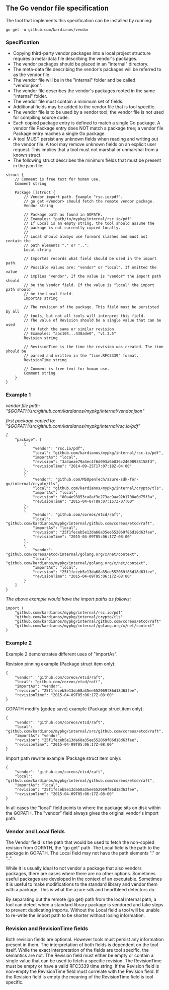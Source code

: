 ## The Go vendor file specification

The tool that implements this specification can be installed by running:
```
go get -u github.com/kardianos/vendor
```

### Specification
 * Copying third-party vendor packages into a local project structure requires
    a meta-data file describing the vendor's packages.
 * The vendor packages should be placed in an "internal" directory.
 * The meta-data file describing the vendor's packages will be referred to as
    the vendor file.
 * The vendor file will be in the "internal" folder and be called "vendor.json".
 * The vendor file describes the vendor's packages rooted in the same "internal"
    folder.
 * The vendor file must contain a minimum set of fields.
 * Additional fields may be added to the vendor file that is tool specific.
 * The vendor file is to be used by a vendor tool; the vendor file is not used
    for compiling source code.
 * Each copied package entry is defined to match a single Go package. A
    vendor file Package entry does NOT match a package tree; a vendor file
	Package entry maches a single Go package.
 * A tool MUST persist any unknown fields when reading and writing out the
    vendor file. A tool may remove unknown fields on an explicit user request.
	This implies that a tool must not marshal or unmarshal from a known struct.
 * The following struct describes the minimum fields that must be present in
    the json file:

```
struct {
	// Comment is free text for human use.
	Comment string
	
	Package []struct {
		// Vendor import path. Example "rsc.io/pdf".
		// go get <Vendor> should fetch the remote vendor package.
		Vendor string
		
		// Package path as found in GOPATH.
		// Examples: "path/to/mypkg/internal/rsc.io/pdf".
		// If Local is an empty string, the tool should assume the
		// package is not currently copied locally.
		// 
		// Local should always use forward slashes and must not contain the
		// path elements "." or "..".
		Local string
		
		// ImportAs records what field should be used in the import path.
		// Possible values are: "vendor" or "local". If omitted the value
		// implies "vendor". If the value is "vendor" the import path should
		// be the Vendor field. If the value is "local" the import path should
		// be the Local field.
		ImportAs string
		
		// The revision of the package. This field must be persisted by all
		// tools, but not all tools will interpret this field.
		// The value of Revision should be a single value that can be used
		// to fetch the same or similar revision.
		// Examples: "abc104...438ade0", "v1.3.5"
		Revision string
		
		// RevisionTime is the time the revision was created. The time should be
		// parsed and written in the "time.RFC3339" format.
		RevisionTime string
		
		// Comment is free text for human use.
		Comment string
	}
}
```

### Example 1
*vendor file path: "$GOPATH/src/github.com/kardianos/mypkg/internal/vendor.json"*

*first package copied to: "$GOPATH/src/github.com/kardianos/mypkg/internal/rsc.io/pdf"*

```
{
	"package": [
		{
			"vendor": "rsc.io/pdf",
			"local": "github.com/kardianos/mypkg/internal/rsc.io/pdf",
			"importAs": "local",
			"revision": "3a3aeae79a3ec4f6d093a6b036c24698938158f3",
			"revisionTime": "2014-09-25T17:07:18Z-04:00"
		},
		{
			"vendor": "github.com/MSOpenTech/azure-sdk-for-go/internal/crypto/tls",
			"local": "github.com/kardianos/mypkg/internal/crypto/tls",
			"importAs": "local",
			"revision": "80a4e93853ca8af3e273ac9aa92b1708a0d75f3a",
			"revisionTime": "2015-04-07T09:07:157Z-07:00"
		},
		{
			"vendor": "github.com/coreos/etcd/raft",
			"local": "github.com/kardianos/mypkg/internal/github.com/coreos/etcd/raft",
			"importAs": "local",
			"revision": "25f1feceb5e13da68a35ee552069f86d18d63fee",
			"revisionTime": "2015-04-09T05:06:17Z-08:00"
		},
		{
			"vendor": "github.com/coreos/etcd/internal/golang.org/x/net/context",
			"local": "github.com/kardianos/mypkg/internal/golang.org/x/net/context",
			"importAs": "local",
			"revision": "25f1feceb5e13da68a35ee552069f86d18d63fee",
			"revisionTime": "2015-04-09T05:06:17Z-08:00"
		}
	]
}
```
*The above example would have the import paths as follows:*
```
import (
	"github.com/kardianos/mypkg/internal/rsc.io/pdf"
	"github.com/kardianos/mypkg/internal/crypto/tls"
	"github.com/kardianos/mypkg/internal/github.com/coreos/etcd/raft"
	"github.com/kardianos/mypkg/internal/golang.org/x/net/context"
)
```

### Example 2
Example 2 demonstrates different uses of "importAs".

Revision pinning example (Package struct item only):
```
{
	"vendor": "github.com/coreos/etcd/raft",
	"local": "github.com/coreos/etcd/raft",
	"importAs": "vendor",
	"revision": "25f1feceb5e13da68a35ee552069f86d18d63fee",
	"revisionTime": "2015-04-09T05:06:17Z-08:00"
}
```

GOPATH modify (godep save) example (Package struct item only):
```
{
	"vendor": "github.com/coreos/etcd/raft",
	"local": "github.com/kardianos/mypkg/internal/src/github.com/coreos/etcd/raft",
	"importAs": "vendor",
	"revision": "25f1feceb5e13da68a35ee552069f86d18d63fee",
	"revisionTime": "2015-04-09T05:06:17Z-08:00"
}
```

Import path rewrite example (Package struct item only):
```
{
	"vendor": "github.com/coreos/etcd/raft",
	"local": "github.com/kardianos/mypkg/internal/github.com/coreos/etcd/raft",
	"importAs": "local",
	"revision": "25f1feceb5e13da68a35ee552069f86d18d63fee",
	"revisionTime": "2015-04-09T05:06:17Z-08:00"
}
```

In all cases the "local" field points to where the package sits on disk within
the GOPATH. The "vendor" field always gives the original vendor's import path.

### Vendor and Local fields
The Vendor field is the path that would be used to fetch the non-copied revision
from GOPATH, the "go get" path. The Local field is the path to the package
in GOPATH. The Local field may not have the path elements
"." or "..".

While it is usually ideal to not vendor a package that also vendors packages,
there are cases where there are no other options. Sometimes useful packages
are developed in the context of an executable. Sometimes it is useful to make
modifications to the standard library and vendor them with a package. This is
what the azure sdk and heartbleed detectors do.

By separating out the remote (go get) path from the local internal path,
a tool can detect when a standard library package is vendored and take steps
to prevent duplicating imports. Without the Local field a tool will be unable
to re-write the import path to be shorter without losing information.

### Revision and RevisionTime fields
Both revision fields are optional. However tools must persist any information
present in them. The interpretation of both fields is dependent on the tool
itself. While the exact interpretation of the fields are tool specific, the
semantics are not. The Revision field must either be empty or contain a single
value that can be used to fetch a specific revision. The RevisionTime must be
empty or have a valid RFC3339 time string. If the Revision field is non-empty
the RevisionTime field must correlate with the Revision field. If the Revision
field is empty the meaning of the RevisionTime field is tool specific.
